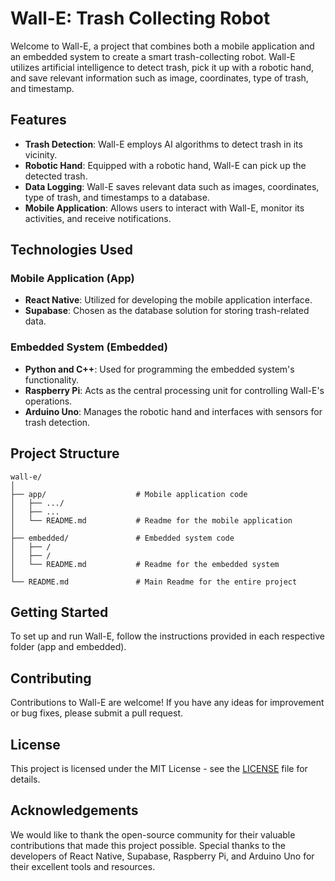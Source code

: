 # Wall-E: Trash Collecting Robot

Welcome to Wall-E, a project that combines both a mobile application and an embedded system to create a smart trash-collecting robot. Wall-E utilizes artificial intelligence to detect trash, pick it up with a robotic hand, and save relevant information such as image, coordinates, type of trash, and timestamp.

## Features

- **Trash Detection**: Wall-E employs AI algorithms to detect trash in its vicinity.
- **Robotic Hand**: Equipped with a robotic hand, Wall-E can pick up the detected trash.
- **Data Logging**: Wall-E saves relevant data such as images, coordinates, type of trash, and timestamps to a database.
- **Mobile Application**: Allows users to interact with Wall-E, monitor its activities, and receive notifications.

## Technologies Used

### Mobile Application (App)

- **React Native**: Utilized for developing the mobile application interface.
- **Supabase**: Chosen as the database solution for storing trash-related data.

### Embedded System (Embedded)

- **Python and C++**: Used for programming the embedded system's functionality.
- **Raspberry Pi**: Acts as the central processing unit for controlling Wall-E's operations.
- **Arduino Uno**: Manages the robotic hand and interfaces with sensors for trash detection.

## Project Structure

```
wall-e/
│
├── app/                    # Mobile application code
│   ├── .../
│   ├── ...
│   └── README.md           # Readme for the mobile application
│
├── embedded/               # Embedded system code
│   ├── /
│   ├── /
│   └── README.md           # Readme for the embedded system
│
└── README.md               # Main Readme for the entire project
```

## Getting Started

To set up and run Wall-E, follow the instructions provided in each respective folder (app and embedded).

## Contributing

Contributions to Wall-E are welcome! If you have any ideas for improvement or bug fixes, please submit a pull request.

## License

This project is licensed under the MIT License - see the [LICENSE](LICENSE) file for details.

## Acknowledgements

We would like to thank the open-source community for their valuable contributions that made this project possible. Special thanks to the developers of React Native, Supabase, Raspberry Pi, and Arduino Uno for their excellent tools and resources.
